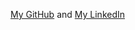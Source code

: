 [My GitHub](https://github.com/eggzotic) and 
[My LinkedIn](https://www.linkedin.com/in/richardlshepherd/)
